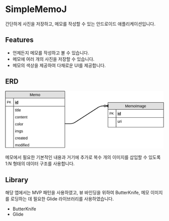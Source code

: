 # SimpleMemoJ

간단하게 사진을 저장하고, 메모를 작성할 수 있는 안드로이드 애플리케이션입니다.



## Features

* 언제든지 메모를 작성하고 볼 수 있습니다.
* 메모에 여러 개의 사진을 저장할 수 있습니다.
* 메모의 색상을 제공하여 다채로운 UI를 제공합니다.



## ERD

![ERD](./images/ERD.png)

메모에서 필요한 기본적인 내용과 거기에 추가로 복수 개의 이미지를 삽입할 수 있도록 1:N 형태의 데이터 구조를 사용합니다.



## Library

해당 앱에서는 MVP 패턴을 사용하였고, 뷰 바인딩을 위하여 ButterKnife, 메모 이미지를 로딩하는 데 필요한 Glide 라이브러리를 사용하였습니다.

* ButterKnife
* Glide

